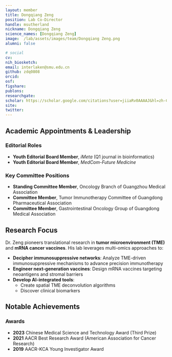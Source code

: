 ```yaml
---
layout: member
title: Dongqiang Zeng
position: Lab Co-Director
handle: msutherland
nickname: Dongqiang Zeng
science_names: [Dongqiang Zeng]
image:  /lab/assets/images/team/Dongqiang Zeng.png
alumni: false

# social
cv: 
nih_biosketch:
email: interlaken@smu.edu.cn
github: zdq0808 
orcid: 
osf: 
figshare:
publons: 
researchgate: 
scholar: https://scholar.google.com/citations?user=jiiaRv0AAAAJ&hl=zh-CN
site:
twitter:
---
```


## Academic Appointments & Leadership

### Editorial Roles
- **Youth Editorial Board Member**, *iMeta* (Q1 journal in bioinformatics)  
- **Youth Editorial Board Member**, *MedCom-Future Medicine*  

### Key Committee Positions
- **Standing Committee Member**, Oncology Branch of Guangzhou Medical Association  
- **Committee Member**, Tumor Immunotherapy Committee of Guangdong Pharmaceutical Association  
- **Committee Member**, Gastrointestinal Oncology Group of Guangdong Medical Association  

## Research Focus  
Dr. Zeng pioneers translational research in **tumor microenvironment (TME)** and **mRNA cancer vaccines**. His lab leverages multi-omics approaches to:  
- **Decipher immunosuppressive networks**: Analyze TME-driven immunosuppressive mechanisms to advance precision immunotherapy  
- **Engineer next-generation vaccines**: Design mRNA vaccines targeting neoantigens and stromal barriers  
- **Develop AI-integrated tools**:  
  - Create spatial TME deconvolution algorithms  
  - Discover clinical biomarkers  

## Notable Achievements  
### Awards  
- **2023** Chinese Medical Science and Technology Award (Third Prize)  
- **2021** AACR Best Research Award (American Association for Cancer Research)  
- **2019** AACR-KCA Young Investigator Award